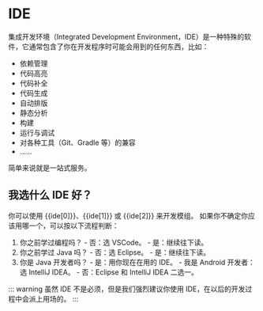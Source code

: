 # IDE

集成开发环境（Integrated Development Environment，IDE）是一种特殊的软件，它通常包含了你在开发程序时可能会用到的任何东西，比如：

  - 依赖管理
  - 代码高亮
  - 代码补全
  - 代码生成
  - 自动排版
  - 静态分析
  - 构建
  - 运行与调试
  - 对各种工具（Git、Gradle 等）的兼容
  - ……

简单来说就是一站式服务。

## 我选什么 IDE 好？

你可以使用 {{ide[0]}}、{{ide[1]}} 或 {{ide[2]}} 来开发模组。
如果你不确定你应该用哪一个，可以按以下流程判断：

  1. 你之前学过编程吗？
    - 否：选 VSCode。
    - 是：继续往下读。
  2. 你之前学过 Java 吗？
    - 否：选 Eclipse。
    - 是：继续往下读。
  3. 你是 Java 开发者吗？
    - 是：用你现在在用的 IDE。
    - 我是 Android 开发者：选 IntelliJ IDEA。
    - 否：Eclipse 和 IntelliJ IDEA 二选一。

::: warning
虽然 IDE 不是必须，但是我们强烈建议你使用 IDE，在以后的开发过程中会派上用场的。
:::

<script>
export default {
  data() {
    return {
      ide: ["Eclipse","IntelliJ IDEA","VSCode"]
    }
  },
  mounted () {
    this.ide.sort(function() {
    return .5 - Math.random();
});
  }
}
</script>
